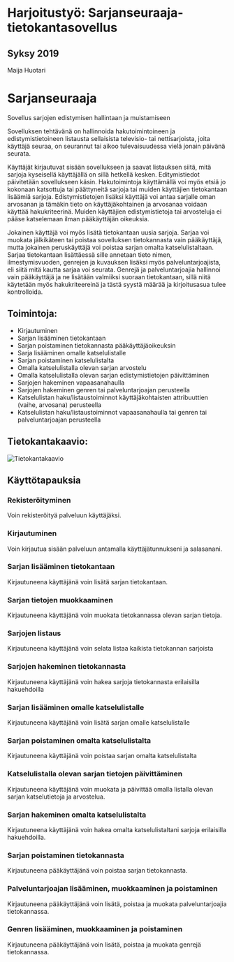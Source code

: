 # Harjoitustyö: Sarjanseuraaja-tietokantasovellus
## Syksy 2019
Maija Huotari

# Sarjanseuraaja
 Sovellus sarjojen edistymisen hallintaan ja muistamiseen

 Sovelluksen tehtävänä on hallinnoida hakutoimintoineen ja edistymistietoineen listausta sellaisista televisio- tai nettisarjoista, joita käyttäjä seuraa, on seurannut tai aikoo tulevaisuudessa vielä jonain päivänä seurata.

 Käyttäjät kirjautuvat sisään sovellukseen ja saavat listauksen siitä, mitä sarjoja kyseisellä käyttäjällä on sillä hetkellä kesken. Editymistiedot päivitetään sovellukseen käsin. Hakutoimintoja käyttämällä voi myös etsiä jo kokonaan katsottuja tai päättyneitä sarjoja tai muiden käyttäjien tietokantaan lisäämiä sarjoja. Edistymistietojen lisäksi käyttäjä voi antaa sarjalle oman arvosanan ja tämäkin tieto on käyttäjäkohtainen ja arvosanaa voidaan käyttää hakukriteerinä. Muiden käyttäjien edistymistietoja tai arvosteluja ei pääse katselemaan ilman pääkäyttäjän oikeuksia.
  
 Jokainen käyttäjä voi myös lisätä tietokantaan uusia sarjoja. Sarjaa voi muokata jälkikäteen tai poistaa sovelluksen tietokannasta vain pääkäyttäjä, mutta jokainen peruskäyttäjä voi poistaa sarjan omalta katselulistaltaan. Sarjaa tietokantaan lisättäessä sille annetaan tieto nimen, ilmestymisvuoden, genrejen ja kuvauksen lisäksi myös palveluntarjoajista, eli siitä mitä kautta sarjaa voi seurata. Genrejä ja palveluntarjoajia hallinnoi vain pääkäyttäjä ja ne lisätään valmiiksi suoraan tietokantaan, sillä niitä käytetään myös hakukriteereinä ja tästä syystä määrää ja kirjoitusasua tulee kontrolloida.

 ## Toimintoja:

   * Kirjautuminen
   * Sarjan lisääminen tietokantaan
   * Sarjan poistaminen tietokannasta pääkäyttäjäoikeuksin
   * Sarja lisääminen omalle katselulistalle
   * Sarjan poistaminen katselulistalta
   * Omalla katselulistalla olevan sarjan arvostelu
   * Omalla katselulistalla olevan sarjan edistymistietojen päivittäminen
   * Sarjojen hakeminen vapaasanahaulla
   * Sarjojen hakeminen genren tai palveluntarjoajan perusteella
   * Katselulistan haku/listaustoiminnot käyttäjäkohtaisten attribuuttien (vaihe, arvosana) perusteella
   * Katselulistan haku/listaustoiminnot vapaasanahaulla tai genren tai palveluntarjoajan perusteella


## Tietokantakaavio:
 

![Tietokantakaavio](/blob/master/documentation/Tietokantakaavio.png "Tietokantakaavio")


## Käyttötapauksia

### Rekisteröityminen

Voin rekisteröityä palveluun käyttäjäksi.

### Kirjautuminen

Voin kirjautua sisään palveluun antamalla käyttäjätunnukseni ja salasanani.

### Sarjan lisääminen tietokantaan

Kirjautuneena käyttäjänä voin lisätä sarjan tietokantaan.

### Sarjan tietojen muokkaaminen

Kirjautuneena käyttäjänä voin muokata tietokannassa olevan sarjan tietoja.

### Sarjojen listaus

Kirjautuneena käyttäjänä voin selata listaa kaikista tietokannan sarjoista

### Sarjojen hakeminen tietokannasta

Kirjautuneena käyttäjänä voin hakea sarjoja tietokannasta erilaisilla hakuehdoilla

### Sarjan lisääminen omalle katselulistalle

Kirjautuneena käyttäjänä voin lisätä sarjan omalle katselulistalle

### Sarjan poistaminen omalta katselulistalta

Kirjautuneena käyttäjänä voin poistaa sarjan omalta katselulistalta

### Katselulistalla olevan sarjan tietojen päivittäminen

Kirjautuneena käyttäjänä voin muokata ja päivittää omalla listalla olevan sarjan katselutietoja ja arvostelua.

### Sarjan hakeminen omalta katselulistalta

Kirjautuneena käyttäjänä voin hakea omalta katselulistaltani sarjoja erilaisilla hakuehdoilla.

### Sarjan poistaminen tietokannasta

Kirjautuneena pääkäyttäjänä voin poistaa sarjan tietokannasta.

### Palveluntarjoajan lisääminen, muokkaaminen ja poistaminen

Kirjautuneena pääkäyttäjänä voin lisätä, poistaa ja muokata palveluntarjoajia tietokannassa.

### Genren lisääminen, muokkaaminen ja poistaminen

Kirjautuneena pääkäyttäjänä voin lisätä, poistaa ja muokata genrejä tietokannassa.
